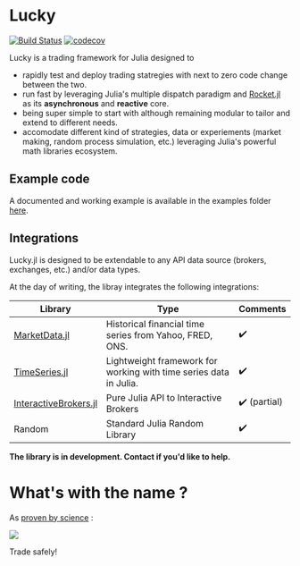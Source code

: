 # Lucky

[![Build Status](https://github.com/oliviermilla/Lucky.jl/actions/workflows/CI.yml/badge.svg?branch=main)](https://github.com/oliviermilla/Lucky.jl/actions/workflows/CI.yml?query=branch%3Amain)
[![codecov](https://codecov.io/gh/oliviermilla/Lucky.jl/graph/badge.svg?token=7SAX9EXGHM)](https://codecov.io/gh/oliviermilla/Lucky.jl)

Lucky is a trading framework for Julia designed to 

- rapidly test and deploy trading statregies with next to zero code change between the two.
- run fast by leveraging Julia's multiple dispatch paradigm and [Rocket.jl](https://github.com/ReactiveBayes/Rocket.jl) as its **asynchronous** and **reactive** core.
- being super simple to start with although remaining modular to tailor and extend to different needs.
- accomodate different kind of strategies, data or experiements (market making, random process simulation, etc.) leveraging Julia's powerful math libraries ecosystem.

## Example code

A documented and working example is available in the examples folder [here](https://github.com/oliviermilla/Lucky.jl/blob/main/examples/goldencross.jl).

## Integrations

Lucky.jl is designed to be extendable to any API data source (brokers, exchanges, etc.) and/or data types.

At the day of writing, the libray integrates the following integrations:

| Library                                                      | Type                                                              | Comments                                       |
|--------------------------------------------------------------|-------------------------------------------------------------------|------------------------------------------------|
| [MarketData.jl](https://github.com/JuliaQuant/MarketData.jl) | Historical financial time series from Yahoo, FRED, ONS.           | :heavy_check_mark:| 
| [TimeSeries.jl](https://github.com/JuliaStats/TimeSeries.jl) | Lightweight framework for working with time series data in Julia. | :heavy_check_mark:                                       |
| [InteractiveBrokers.jl](https://github.com/oliviermilla/InteractiveBrokers.jl)                   | Pure Julia API to Interactive Brokers                             | :heavy_check_mark:  (partial)                        |
| Random                                                       | Standard Julia Random Library                                     | :heavy_check_mark:                                       |

**The library is in development. Contact if you'd like to help.**

# What's with the name ?

As [proven by science](https://arxiv.org/abs/1802.07068) :

![](https://y.yarn.co/684c9bf0-bd35-4063-93f2-d9dc882179fe_text.gif)

Trade safely!
